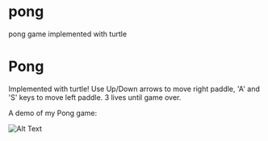 # pong

pong game implemented with turtle 

# Pong

Implemented with turtle! Use Up/Down arrows to move right paddle, 'A' and 'S' keys to move left paddle. 3 lives until game over.

A demo of my Pong game:

![Alt Text](https://media.giphy.com/media/WUNlff9nnlOp5obARV/giphy.gif)

